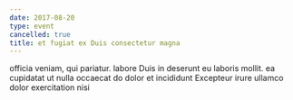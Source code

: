 ```yaml
---
date: 2017-08-20
type: event
cancelled: true
title: et fugiat ex Duis consectetur magna
---
```

officia veniam, qui pariatur. labore Duis in deserunt eu laboris mollit. ea cupidatat ut nulla occaecat do dolor et incididunt Excepteur irure ullamco dolor exercitation nisi